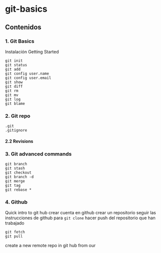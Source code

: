 # git-basics

## Contenidos

### 1. Git Basics
Instalación
Getting Started
```
git init
git status
git add
git config user.name 
git config user.email
git show
git diff
git rm
git mv
git log
git blame
```

### 2. Git repo
```
.git
.gitignore
```
#### 2.2 Revisions

### 3. Git advanced commands
```
git branch
git stash
git checkout
git branch -d
git merge
git tag 
git rebase *
```

### 4. Github

Quick intro to git hub
crear cuenta en github
crear un repositorio 
seguir las instrucciones de github para
`git clone`
hacer push del repositorio que han trabajado
```
git fetch
git pull
```
create a new remote repo in git hub from our 
